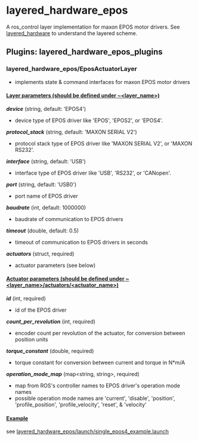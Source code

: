 # layered_hardware_epos
A ros_control layer implementation for maxon EPOS motor drivers. See [layered_hardware](https://github.com/yoshito-n-students/layered_hardware) to understand the layered scheme.

## Plugins: layered_hardware_epos_plugins
### layered_hardware_epos/EposActuatorLayer
* implements state & command interfaces for maxon EPOS motor drivers
#### <u>Layer parameters (should be defined under ~<layer_name>)</u>
___device___ (string, default: 'EPOS4')
* device type of EPOS driver like 'EPOS', 'EPOS2', or 'EPOS4'.

___protocol_stack___ (string, default: 'MAXON SERIAL V2')
* protocol stack type of EPOS driver like 'MAXON SERIAL V2', or 'MAXON RS232'.

___interface___ (string, default: 'USB')
* interface type of EPOS driver like 'USB', 'RS232', or 'CANopen'.

___port___ (string, default: 'USB0')
* port name of EPOS driver

___baudrate___ (int, default: 1000000)
* baudrate of communication to EPOS drivers

___timeout___ (double, default: 0.5)
* timeout of communication to EPOS drivers in seconds

___actuators___ (struct, required)
* actuator parameters (see below)

#### <u>Actuator parameters (should be defined under ~<layer_name>/actuators/<actuator_name>)</u>
___id___ (int, required)
* id of the EPOS driver

___count_per_revolution___ (int, required)
* encoder count per revolution of the actuator, for conversion between position units

___torque_constant___ (double, required)
* torque constant for conversion between current and torque in N*m/A

___operation_mode_map___ (map<string, string>, required)
* map from ROS's controller names to EPOS driver's operation mode names
* possible operation mode names are 'current', 'disable', 'position', 'profile_position', 'profile_velocity', 'reset', & 'velocity'

#### <u>Example</u>
see [layered_hardware_epos/launch/single_epos4_example.launch](layered_hardware_epos/launch/single_epos4_example.launch)